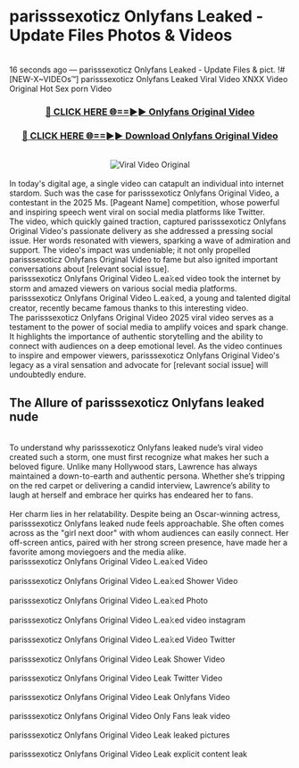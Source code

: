 # parisssexoticz Onlyfans Leaked - Update Files Photos & Videos 
<br>
16 seconds ago — parisssexoticz Onlyfans Leaked - Update Files & pict. !#[NEW-X~VIDEOs™] parisssexoticz Onlyfans Leaked Viral Video XNXX Video Original Hot Sex porn Video
<br>
<div align="center">
<h3><a href="http://freeplayer.one?title=parisssexoticz&ref=25OR" rel="nofollow">🔴 CLICK HERE 🌐==►► Onlyfans Original Video</a></h3>
<h3><a href="http://freeplayer.one?title=parisssexoticz&ref=25OR" rel="nofollow">🔴 CLICK HERE 🌐==►► Download Onlyfans Original Video</a></h3>
<br>
<a href="http://freeplayer.one?title=parisssexoticz&ref=25OR" rel="nofollow" data-target="animated-image.originalLink"><img src="https://i.ibb.co.com/xMMVF88/686577567.gif" alt="Viral Video Original" style="max-width: 100%; display: inline-block;" data-target="animated-image.originalImage"></a>
</div>
<br>
In today's digital age, a single video can catapult an individual into internet stardom. Such was the case for parisssexoticz Onlyfans Original Video, a contestant in the 2025 Ms. [Pageant Name] competition, whose powerful and inspiring speech went viral on social media platforms like Twitter.
<br>
The video, which quickly gained traction, captured parisssexoticz Onlyfans Original Video's passionate delivery as she addressed a pressing social issue. Her words resonated with viewers, sparking a wave of admiration and support. The video's impact was undeniable; it not only propelled parisssexoticz Onlyfans Original Video to fame but also ignited important conversations about [relevant social issue].
<br>
parisssexoticz Onlyfans Original Video L.ea𝚔ed video took the internet by storm and amazed viewers on various social media platforms. parisssexoticz Onlyfans Original Video L.ea𝚔ed, a young and talented digital creator, recently became famous thanks to this interesting video.
<br>
The parisssexoticz Onlyfans Original Video 2025 viral video serves as a testament to the power of social media to amplify voices and spark change. It highlights the importance of authentic storytelling and the ability to connect with audiences on a deep emotional level. As the video continues to inspire and empower viewers, parisssexoticz Onlyfans Original Video's legacy as a viral sensation and advocate for [relevant social issue] will undoubtedly endure.
<br>
<h2>The Allure of parisssexoticz Onlyfans leaked nude</h2>
<br>
To understand why parisssexoticz Onlyfans leaked nude’s viral video created such a storm, one must first recognize what makes her such a beloved figure. Unlike many Hollywood stars, Lawrence has always maintained a down-to-earth and authentic persona. Whether she’s tripping on the red carpet or delivering a candid interview, Lawrence’s ability to laugh at herself and embrace her quirks has endeared her to fans.
<br><br>
Her charm lies in her relatability. Despite being an Oscar-winning actress, parisssexoticz Onlyfans leaked nude feels approachable. She often comes across as the "girl next door" with whom audiences can easily connect. Her off-screen antics, paired with her strong screen presence, have made her a favorite among moviegoers and the media alike.
<br>
parisssexoticz Onlyfans Original Video L.ea𝚔ed Video
<br><br>
parisssexoticz Onlyfans Original Video L.ea𝚔ed Shower Video
<br><br>
parisssexoticz Onlyfans Original Video L.ea𝚔ed Photo
<br><br>
parisssexoticz Onlyfans Original Video L.ea𝚔ed video instagram
<br><br>
parisssexoticz Onlyfans Original Video L.ea𝚔ed Video Twitter
<br><br>
parisssexoticz Onlyfans Original Video Leak Shower Video
<br><br>
parisssexoticz Onlyfans Original Video Leak Twitter Video
<br><br>
parisssexoticz Onlyfans Original Video Leak Onlyfans Video
<br><br>
parisssexoticz Onlyfans Original Video Only Fans leak video
<br><br>
parisssexoticz Onlyfans Original Video Leak leaked pictures
<br><br>
parisssexoticz Onlyfans Original Video Leak explicit content leak